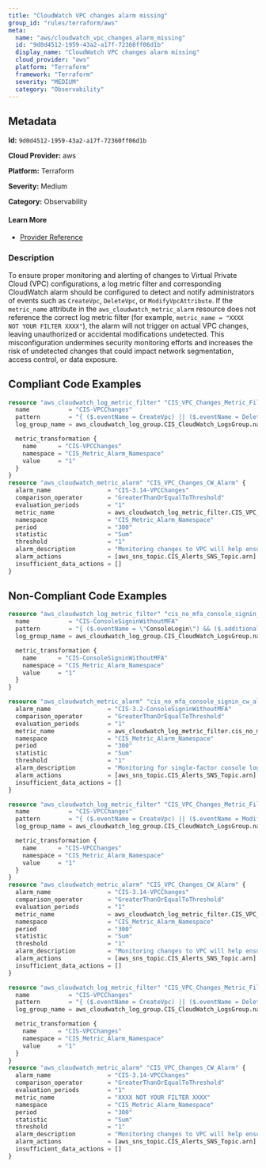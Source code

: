 ```yaml
---
title: "CloudWatch VPC changes alarm missing"
group_id: "rules/terraform/aws"
meta:
  name: "aws/cloudwatch_vpc_changes_alarm_missing"
  id: "9d0d4512-1959-43a2-a17f-72360ff06d1b"
  display_name: "CloudWatch VPC changes alarm missing"
  cloud_provider: "aws"
  platform: "Terraform"
  framework: "Terraform"
  severity: "MEDIUM"
  category: "Observability"
---
```

## Metadata

**Id:** `9d0d4512-1959-43a2-a17f-72360ff06d1b`

**Cloud Provider:** aws

**Platform:** Terraform

**Severity:** Medium

**Category:** Observability

#### Learn More

 - [Provider Reference](https://registry.terraform.io/providers/hashicorp/aws/latest/docs/resources/cloudwatch_log_metric_filter#pattern)

### Description

 To ensure proper monitoring and alerting of changes to Virtual Private Cloud (VPC) configurations, a log metric filter and corresponding CloudWatch alarm should be configured to detect and notify administrators of events such as `CreateVpc`, `DeleteVpc`, or `ModifyVpcAttribute`. If the `metric_name` attribute in the `aws_cloudwatch_metric_alarm` resource does not reference the correct log metric filter (for example, `metric_name = "XXXX NOT YOUR FILTER XXXX"`), the alarm will not trigger on actual VPC changes, leaving unauthorized or accidental modifications undetected. This misconfiguration undermines security monitoring efforts and increases the risk of undetected changes that could impact network segmentation, access control, or data exposure.


## Compliant Code Examples
```terraform
resource "aws_cloudwatch_log_metric_filter" "CIS_VPC_Changes_Metric_Filter" {
  name           = "CIS-VPCChanges"
  pattern        = "{ ($.eventName = CreateVpc) || ($.eventName = DeleteVpc) || ($.eventName = ModifyVpcAttribute) || ($.eventName = AcceptVpcPeeringConnection) || ($.eventName = CreateVpcPeeringConnection) || ($.eventName = DeleteVpcPeeringConnection) || ($.eventName = RejectVpcPeeringConnection) || ($.eventName = AttachClassicLinkVpc) || ($.eventName = DetachClassicLinkVpc) || ($.eventName = DisableVpcClassicLink) || ($.eventName = EnableVpcClassicLink) }"
  log_group_name = aws_cloudwatch_log_group.CIS_CloudWatch_LogsGroup.name

  metric_transformation {
    name      = "CIS-VPCChanges"
    namespace = "CIS_Metric_Alarm_Namespace"
    value     = "1"
  }
}
resource "aws_cloudwatch_metric_alarm" "CIS_VPC_Changes_CW_Alarm" {
  alarm_name                = "CIS-3.14-VPCChanges"
  comparison_operator       = "GreaterThanOrEqualToThreshold"
  evaluation_periods        = "1"
  metric_name               = aws_cloudwatch_log_metric_filter.CIS_VPC_Changes_Metric_Filter.id
  namespace                 = "CIS_Metric_Alarm_Namespace"
  period                    = "300"
  statistic                 = "Sum"
  threshold                 = "1"
  alarm_description         = "Monitoring changes to VPC will help ensure that all VPC traffic flows through an expected path."
  alarm_actions             = [aws_sns_topic.CIS_Alerts_SNS_Topic.arn]
  insufficient_data_actions = []
}

```
## Non-Compliant Code Examples
```terraform
resource "aws_cloudwatch_log_metric_filter" "cis_no_mfa_console_signin_metric_filter" {
  name           = "CIS-ConsoleSigninWithoutMFA"
  pattern        = "{ ($.eventName = \"ConsoleLogin\") && ($.additionalEventData.MFAUsed != \"Yes\") }"
  log_group_name = aws_cloudwatch_log_group.CIS_CloudWatch_LogsGroup.name

  metric_transformation {
    name      = "CIS-ConsoleSigninWithoutMFA"
    namespace = "CIS_Metric_Alarm_Namespace"
    value     = "1"
  }
}

resource "aws_cloudwatch_metric_alarm" "cis_no_mfa_console_signin_cw_alarm" {
  alarm_name                = "CIS-3.2-ConsoleSigninWithoutMFA"
  comparison_operator       = "GreaterThanOrEqualToThreshold"
  evaluation_periods        = "1"
  metric_name               = aws_cloudwatch_log_metric_filter.cis_no_mfa_console_signin_metric_filter.id
  namespace                 = "CIS_Metric_Alarm_Namespace"
  period                    = "300"
  statistic                 = "Sum"
  threshold                 = "1"
  alarm_description         = "Monitoring for single-factor console logins will increase visibility into accounts that are not protected by MFA."
  alarm_actions             = [aws_sns_topic.CIS_Alerts_SNS_Topic.arn]
  insufficient_data_actions = []
}

```

```terraform
resource "aws_cloudwatch_log_metric_filter" "CIS_VPC_Changes_Metric_Filter" {
  name           = "CIS-VPCChanges"
  pattern        = "{ ($.eventName = CreateVpc) || ($.eventName = ModifyVpcAttribute) || ($.eventName = AcceptVpcPeeringConnection) || ($.eventName = CreateVpcPeeringConnection) || ($.eventName = DeleteVpcPeeringConnection) || ($.eventName = RejectVpcPeeringConnection) || ($.eventName = AttachClassicLinkVpc) || ($.eventName = DetachClassicLinkVpc) || ($.eventName = EnableVpcClassicLink) }"
  log_group_name = aws_cloudwatch_log_group.CIS_CloudWatch_LogsGroup.name

  metric_transformation {
    name      = "CIS-VPCChanges"
    namespace = "CIS_Metric_Alarm_Namespace"
    value     = "1"
  }
}
resource "aws_cloudwatch_metric_alarm" "CIS_VPC_Changes_CW_Alarm" {
  alarm_name                = "CIS-3.14-VPCChanges"
  comparison_operator       = "GreaterThanOrEqualToThreshold"
  evaluation_periods        = "1"
  metric_name               = aws_cloudwatch_log_metric_filter.CIS_VPC_Changes_Metric_Filter.id
  namespace                 = "CIS_Metric_Alarm_Namespace"
  period                    = "300"
  statistic                 = "Sum"
  threshold                 = "1"
  alarm_description         = "Monitoring changes to VPC will help ensure that all VPC traffic flows through an expected path."
  alarm_actions             = [aws_sns_topic.CIS_Alerts_SNS_Topic.arn]
  insufficient_data_actions = []
}

```

```terraform
resource "aws_cloudwatch_log_metric_filter" "CIS_VPC_Changes_Metric_Filter" {
  name           = "CIS-VPCChanges"
  pattern        = "{ ($.eventName = CreateVpc) || ($.eventName = DeleteVpc) || ($.eventName = ModifyVpcAttribute) || ($.eventName = AcceptVpcPeeringConnection) || ($.eventName = CreateVpcPeeringConnection) || ($.eventName = DeleteVpcPeeringConnection) || ($.eventName = RejectVpcPeeringConnection) || ($.eventName = AttachClassicLinkVpc) || ($.eventName = DetachClassicLinkVpc) || ($.eventName = DisableVpcClassicLink) || ($.eventName = EnableVpcClassicLink) }"
  log_group_name = aws_cloudwatch_log_group.CIS_CloudWatch_LogsGroup.name

  metric_transformation {
    name      = "CIS-VPCChanges"
    namespace = "CIS_Metric_Alarm_Namespace"
    value     = "1"
  }
}
resource "aws_cloudwatch_metric_alarm" "CIS_VPC_Changes_CW_Alarm" {
  alarm_name                = "CIS-3.14-VPCChanges"
  comparison_operator       = "GreaterThanOrEqualToThreshold"
  evaluation_periods        = "1"
  metric_name               = "XXXX NOT YOUR FILTER XXXX"
  namespace                 = "CIS_Metric_Alarm_Namespace"
  period                    = "300"
  statistic                 = "Sum"
  threshold                 = "1"
  alarm_description         = "Monitoring changes to VPC will help ensure that all VPC traffic flows through an expected path."
  alarm_actions             = [aws_sns_topic.CIS_Alerts_SNS_Topic.arn]
  insufficient_data_actions = []
}

```